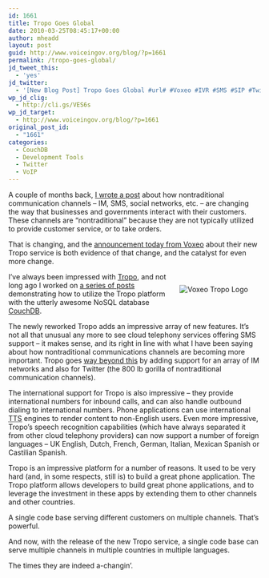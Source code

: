 ```yaml
---
id: 1661
title: Tropo Goes Global
date: 2010-03-25T08:45:17+00:00
author: mheadd
layout: post
guid: http://www.voiceingov.org/blog/?p=1661
permalink: /tropo-goes-global/
jd_tweet_this:
  - 'yes'
jd_twitter:
  - '[New Blog Post] Tropo Goes Global #url# #Voxeo #IVR #SMS #SIP #Twitter'
wp_jd_clig:
  - http://cli.gs/VES6s
wp_jd_target:
  - http://www.voiceingov.org/blog/?p=1661
original_post_id:
  - "1661"
categories:
  - CouchDB
  - Development Tools
  - Twitter
  - VoIP
---
```

A couple of months back, [I wrote a post](http://www.voiceingov.org/blog/?p=1314) about how nontraditional communication channels &#8211; IM, SMS, social networks, etc. &#8211; are changing the way that businesses and governments interact with their customers. These channels are &#8220;nontraditional&#8221; because they are not typically utilized to provide customer service, or to take orders.

That is changing, and the <a href="http://blog.tropo.com/2010/03/25/tropo-adds-twitter-and-goes-international/" target="_blank">announcement today from Voxeo</a> about their new Tropo service is both evidence of that change, and the catalyst for even more change.

<img src="http://voiceingov.files.wordpress.com/2010/01/tropo.jpg" alt="Voxeo Tropo Logo" title="Voxeo Tropo Logo" style="float:right;padding:5px;margin:20px;" />

I&#8217;ve always been impressed with <a href="https://www.tropo.com/home.jsp" target="_blank">Tropo</a>, and not long ago I worked on [a series of posts](http://www.voiceingov.org/blog/?cat=58) demonstrating how to utilize the Tropo platform with the utterly awesome NoSQL database <a href="http://couchdb.apache.org/" target="_blank">CouchDB</a>.

The newly reworked Tropo adds an impressive array of new features. It&#8217;s not all that unusual any more to see cloud telephony services offering SMS support &#8211; it makes sense, and its right in line with what I have been saying about how nontraditional communications channels are becoming more important. Tropo goes <a href="https://www.tropo.com/how-it-works/home.jsp" target="_blank">way beyond this</a> by adding support for an array of IM networks and also for Twitter (the 800 lb gorilla of nontraditional communication channels).

The international support for Tropo is also impressive &#8211; they provide international numbers for inbound calls, and can also handle outbound dialing to international numbers. Phone applications can use international <acronym title="Text-to-Speech">TTS</acronym> engines to render content to non-English users. Even more impressive, Tropo&#8217;s speech recognition capabilities (which have always separated it from other cloud telephony providers) can now support a number of foreign languages &#8211; UK English, Dutch, French, German, Italian, Mexican Spanish or Castilian Spanish.

Tropo is an impressive platform for a number of reasons. It used to be very hard (and, in some respects, still is) to build a great phone application. The Tropo platform allows developers to build great phone applications, and to leverage the investment in these apps by extending them to other channels and other countries.

A single code base serving different customers on multiple channels. That&#8217;s powerful.

And now, with the release of the new Tropo service, a single code base can serve multiple channels in multiple countries in multiple languages.

The times they are indeed a-changin&#8217;.